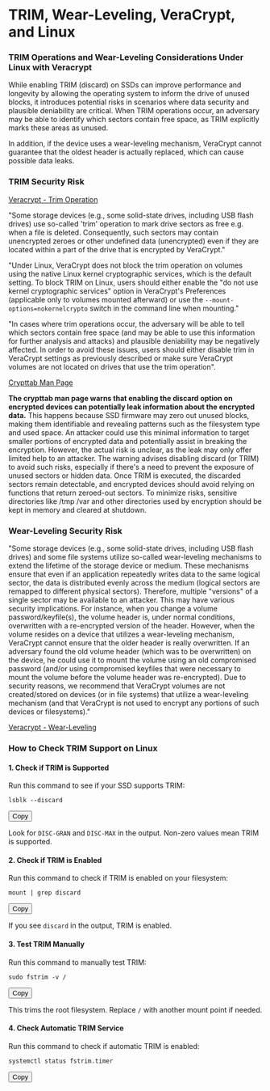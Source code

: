 <!DOCTYPE html>
<html lang="en">
<head>
  <meta charset="UTF-8">
  <meta name="viewport" content="width=device-width, initial-scale=1.0">
<title>TRIM, Wear-Leveling, VeraCrypt, and Linux</title>
</head>
<body>

  <h1>TRIM, Wear-Leveling, VeraCrypt, and Linux</h1>

  <h3>TRIM Operations and Wear-Leveling Considerations Under Linux with Veracrypt</h3>

  <p>While enabling TRIM (discard) on SSDs can improve performance and longevity by
    allowing the operating system to inform the drive of unused blocks, it introduces
    potential risks in scenarios where data security and plausible deniability are
    critical. When TRIM operations occur, an adversary may be able to identify which
    sectors contain free space, as TRIM explicitly marks these areas as unused.</p>
  
  <p>In addition, if the device uses a wear-leveling mechanism, VeraCrypt cannot
    guarantee that the oldest header is actually replaced, which can cause possible
    data leaks.</p>

  <h3>TRIM Security Risk</h3>

  <a href="https://veracrypt.fr/en/Trim%20Operation.html">Veracrypt - Trim Operation</a>

  <p>"Some storage devices (e.g., some solid-state drives, including USB flash drives)
    use so-called 'trim' operation to mark drive sectors as free e.g. when a file
    is deleted. Consequently, such sectors may contain unencrypted zeroes or other
    undefined data (unencrypted) even if they are located within a part of the drive
    that is encrypted by VeraCrypt."</p>

  <p>"Under Linux, VeraCrypt does not block the trim operation on volumes using the
    native Linux kernel cryptographic services, which is the default setting. To
    block TRIM on Linux, users should either enable the "do not use kernel cryptographic
    services" option in VeraCrypt's Preferences (applicable only to volumes mounted
    afterward) or use the <code>--mount-options=nokernelcrypto</code> switch in the
    command line when mounting."</p>

  <p>"In cases where trim operations occur, the adversary will be able to tell which
    sectors contain free space (and may be able to use this information for further
    analysis and attacks) and plausible deniability may be negatively affected. In
    order to avoid these issues, users should either disable trim in VeraCrypt settings
    as previously described or make sure VeraCrypt volumes are not located on drives
    that use the trim operation".</p>

  <a href="https://manpages.debian.org/bookworm/cryptsetup/crypttab.5.en.html">Crypttab Man Page</a>

  <p><b>The crypttab man page warns that enabling the discard option on
    encrypted devices can potentially leak information about the encrypted
    data.</b> This happens because SSD firmware may zero out unused blocks, making
    them identifiable and revealing patterns such as the filesystem type and used
    space. An attacker could use this minimal information to target smaller portions
    of encrypted data and potentially assist in breaking the encryption. However,
    the actual risk is unclear, as the leak may only offer limited help to an attacker.
    The warning advises disabling discard (or TRIM) to avoid such risks, especially
    if there's a need to prevent the exposure of unused sectors or hidden data. Once
    TRIM is executed, the discarded sectors remain detectable, and encrypted devices
    should avoid relying on functions that return zeroed-out sectors. To minimize
    risks, sensitive directories like /tmp /var and other directories used by encryption
    should be kept in memory and cleared at shutdown.</p>

  <h3>Wear-Leveling Security Risk</h3>

  <p>"Some storage devices (e.g., some solid-state drives, including USB flash drives)
    and some file systems utilize so-called wear-leveling mechanisms to extend the
    lifetime of the storage device or medium. These mechanisms ensure that even if
    an application repeatedly writes data to the same logical sector, the data is
    distributed evenly across the medium (logical sectors are remapped to different
    physical sectors). Therefore, multiple "versions" of a single sector may be available
    to an attacker. This may have various security implications. For instance, when
    you change a volume password/keyfile(s), the volume header is, under normal conditions,
    overwritten with a re-encrypted version of the header. However, when the volume
    resides on a device that utilizes a wear-leveling mechanism, VeraCrypt cannot
    ensure that the older header is really overwritten. If an adversary found the
    old volume header (which was to be overwritten) on the device, he could use it
    to mount the volume using an old compromised password (and/or using compromised
    keyfiles that were necessary to mount the volume before the volume header was
    re-encrypted). Due to security reasons, we recommend that VeraCrypt volumes are
    not created/stored on devices (or in file systems) that utilize a wear-leveling
    mechanism (and that VeraCrypt is not used to encrypt any portions of such devices
    or filesystems)."</p>

  <a href="https://veracrypt.eu/en/Wear-Leveling.html">Veracrypt - Wear-Leveling</a>

  <h3>How to Check TRIM Support on Linux</h3>

  <h4>1. Check if TRIM is Supported</h4>
  
  <p>Run this command to see if your SSD supports TRIM:</p>
  <pre><code>lsblk --discard</code></pre>
  <button onclick="navigator.clipboard.writeText('lsblk --discard')">Copy</button>
  <p>Look for <code>DISC-GRAN</code> and <code>DISC-MAX</code> in the output. Non-zero values mean TRIM is supported.</p>

  <h4>2. Check if TRIM is Enabled</h4>
  
  <p>Run this command to check if TRIM is enabled on your filesystem:</p>
  <pre><code>mount | grep discard</code></pre>
  <button onclick="navigator.clipboard.writeText('mount | grep discard')">Copy</button>
  <p>If you see <code>discard</code> in the output, TRIM is enabled.</p>

  <h4>3. Test TRIM Manually</h4>
  
  <p>Run this command to manually test TRIM:</p>
  <pre><code>sudo fstrim -v /</code></pre>
  <button onclick="navigator.clipboard.writeText('sudo fstrim -v /')">Copy</button>
  <p>This trims the root filesystem. Replace <code>/</code> with another mount point if needed.</p>

  <h4>4. Check Automatic TRIM Service</h4>
  
  <p>Run this command to check if automatic TRIM is enabled:</p>
  <pre><code>systemctl status fstrim.timer</code></pre>
  <button onclick="navigator.clipboard.writeText('systemctl status fstrim.timer')">Copy</button>

</body>
</html>